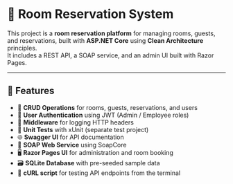 # 🏨 Room Reservation System

This project is a **room reservation platform** for managing rooms, guests, and reservations, built with **ASP.NET Core** using **Clean Architecture** principles.  
It includes a REST API, a SOAP service, and an admin UI built with Razor Pages.

---

## 🎯 Features

- 🔁 **CRUD Operations** for rooms, guests, reservations, and users
- 🔐 **User Authentication** using JWT (Admin / Employee roles)
- 🧼 **Middleware** for logging HTTP headers
- 🧪 **Unit Tests** with xUnit (separate test project)
- 🌐 **Swagger UI** for API documentation
- 💬 **SOAP Web Service** using SoapCore
- 🖥️ **Razor Pages UI** for administration and room booking
- 🗃️ **SQLite Database** with pre-seeded sample data
- 🧰 **cURL script** for testing API endpoints from the terminal





